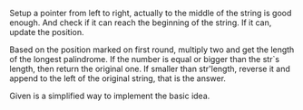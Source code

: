 
Setup a pointer from left to right, actually to the middle of the string is good enough.
And check if it can reach the beginning of the string. If it can, update the position.

Based on the position marked on first round, multiply two and get the length of the longest palindrome. If the number is equal or bigger than the str`s length, then return the original one.
If smaller than str'length, reverse it and append to the left of the original string, that is the answer.

Given is a simplified way to implement the basic idea.   
